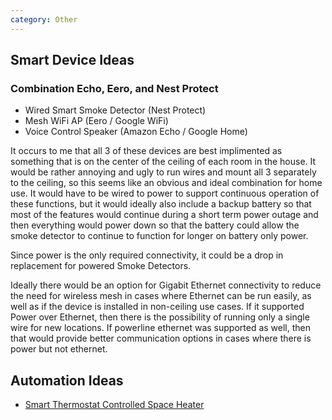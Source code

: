 ```yaml
---
category: Other
---
```


## Smart Device Ideas

### Combination Echo, Eero, and Nest Protect

- Wired Smart Smoke Detector (Nest Protect)
- Mesh WiFi AP (Eero / Google WiFi)
- Voice Control Speaker (Amazon Echo / Google Home)

It occurs to me that all 3 of these devices are best implimented as something that is on the center of the ceiling of each room in the house. It would be rather annoying and ugly to run wires and mount all 3 separately to the ceiling, so this seems like an obvious and ideal combination for home use. It would have to be wired to power to support continuous operation of these functions, but it would ideally also include a backup battery so that most of the features would continue during a short term power outage and then everything would power down so that the battery could allow the smoke detector to continue to function for longer on battery only power.

Since power is the only required connectivity, it could be a drop in replacement for powered Smoke Detectors.

Ideally there would be an option for Gigabit Ethernet connectivity to reduce the need for wireless mesh in cases where Ethernet can be run easily, as well as if the device is installed in non-ceiling use cases. If it supported Power over Ethernet, then there is the possibility of running only a single wire for new locations. If powerline ethernet was supported as well, then that would provide better communication options in cases where there is power but not ethernet. 

## Automation Ideas

- [Smart Thermostat Controlled Space Heater](https://github.com/jgstew/jgstew.github.io/blob/master/_posts/2016-12-20-Using-a-Nest-Thermostat-to-control-a-space-heater.md)




